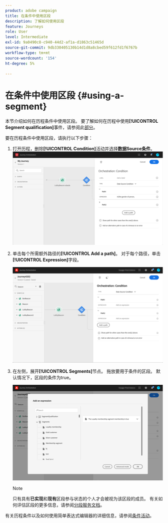 ```yaml
---
product: adobe campaign
title: 在条件中使用区段
description: 了解如何使用区段
feature: Journeys
role: User
level: Intermediate
exl-id: 9a0490c8-c940-44d2-af1a-d1863c51465d
source-git-commit: 9db330405130b14d1d8a8cbed59f612fd1f6767b
workflow-type: tm+mt
source-wordcount: '154'
ht-degree: 5%

---
```


# 在条件中使用区段 {#using-a-segment}

本节介绍如何在历程条件中使用区段。 要了解如何在历程中使用&#x200B;**[!UICONTROL Segment qualification]**&#x200B;事件，请参阅此[部分](../building-journeys/segment-qualification-events.md)。

要在历程条件中使用区段，请执行以下步骤：

1. 打开历程，删除&#x200B;**[!UICONTROL Condition]**&#x200B;活动并选择&#x200B;**数据Source条件**。
   ![](../assets/journey47.png)

1. 单击每个所需额外路径的&#x200B;**[!UICONTROL Add a path]**。 对于每个路径，单击&#x200B;**[!UICONTROL Expression]**&#x200B;字段。

   ![](../assets/segment3.png)

1. 在左侧，展开&#x200B;**[!UICONTROL Segments]**&#x200B;节点。 拖放要用于条件的区段。 默认情况下，区段的条件为true。

   ![](../assets/segment4.png)

   >[!NOTE]
   >
   >只有具有&#x200B;**已实现**&#x200B;和&#x200B;**现有**&#x200B;区段参与状态的个人才会被视为该区段的成员。 有关如何评估区段的更多信息，请参阅[分段服务文档](https://experienceleague.adobe.com/docs/experience-platform/segmentation/tutorials/evaluate-a-segment.html?lang=en#interpret-segment-results)。

有关历程条件以及如何使用简单表达式编辑器的详细信息，请参阅[条件活动](../building-journeys/condition-activity.md#about_condition)。

